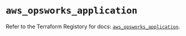# `aws_opsworks_application`

Refer to the Terraform Registory for docs: [`aws_opsworks_application`](https://registry.terraform.io/providers/hashicorp/aws/3.76.1/docs/resources/opsworks_application).
